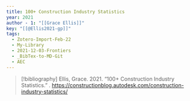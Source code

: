 ```yaml
---
title: 100+ Construction Industry Statistics
year: 2021
author - 1: "[[Grace Ellis]]"
key: "[[@Ellis2021-gp]]"
tags:
  - Zotero-Import-Feb-22
  - My-Library
  - 2021-12-03-Frontiers
  - _BibTex-to-MD-Git
  - AEC
---
```


> [!bibliography]
> Ellis, Grace. 2021. “100+ Construction Industry Statistics.” . https://constructionblog.autodesk.com/construction-industry-statistics/